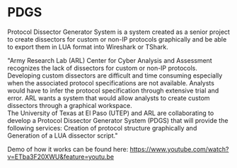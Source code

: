 # PDGS
Protocol Dissector Generator System is a system created as a senior project to create dissectors for custom or non-IP protocols graphically and be able to export them in LUA format into Wireshark or TShark.

"Army Research Lab (ARL) Center for Cyber Analysis and Assessment recognizes the lack of dissectors for custom or non-IP protocols.  Developing custom dissectors are difficult and time consuming especially when the associated protocol specifications are not available. Analysts would have to infer the protocol specification through extensive trial and error. ARL wants a system that would allow analysts to create custom dissectors through a graphical workspace.   
The University of Texas at El Paso (UTEP) and ARL are collaborating to develop a Protocol Dissector Generator System (PDGS) that will provide the following services: Creation of protocol structure graphically and Generation of a LUA dissector script."


Demo of how it works can be found here: https://www.youtube.com/watch?v=ETba3F20XWU&feature=youtu.be
